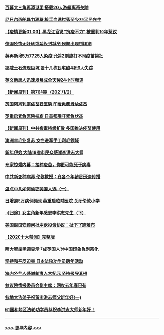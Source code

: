 #### [百慕大三角再添谜团 搭载20人游艇离奇失踪](../pages/prog202/a103023759.md?t=01032151) 
#### [尼日尔西部暴力猖獗 枪手血洗村落至少79平民丧生](../pages/prog202/a103023745.md?t=01032151) 
#### [【疫情更新01.03】黑龙江官员“抗疫不力” 被重判10年惹议](../pages/prog202/a103020001.md?t=01032151) 
#### [德国疫情无好转或延长封城令 预期出现倒闭潮](../pages/prog202/a103023680.md?t=01032151) 
#### [英再新增5万7725人染疫 允第2剂施打不同疫苗挨批](../pages/prog202/a103023657.md?t=01032151) 
#### [挪威土石流现巨坑 毁十几栋民宅酿4死6人失踪](../pages/prog202/a103023616.md?t=01032151) 
#### [英文新唐人迅速发展成全天候24小时频道](../pages/prog202/a103023557.md?t=01032151) 
#### [【新闻周刊】第764期（2021/1/2）](../pages/prog202/a103023529.md?t=01032151) 
#### [英国阿斯利康疫苗抵医院 印度免费发放疫苗](../pages/prog202/a103023423.md?t=01032151) 
#### [英重启紧急医院抗疫 日首都圈吁紧急状态](../pages/prog202/a103023262.md?t=01032151) 
#### [【新闻周刊】中共病毒持续扩散 多国推进疫苗使用](../pages/prog202/a103023452.md?t=01032151) 
#### [澳洲羊毛业复苏 女性进军手工剃毛领域](../pages/prog202/a103023420.md?t=01032151) 
#### [新年伊始 大陆18省市民众感谢李洪志大师](../pages/prog202/a103023256.md?t=01032151) 
#### [专家惊爆内幕：接种疫苗，你更可能死于病毒](../pages/prog202/a103023064.md?t=01032151) 
#### [中共新变种病毒 伦敦教授：在各个年龄层迅速传播](../pages/prog202/a103022988.md?t=01032151) 
#### [盘点中共如何偷窃美国大选（一）](../pages/prog202/a103022824.md?t=01032151) 
#### [日增逾5万病例频现 英重启临时医院 关闭伦敦小学](../pages/prog202/a103022811.md?t=01032151) 
#### [《归途》女主角新年感恩李洪志先生（下）](../pages/prog202/a103022765.md?t=01032151) 
#### [美国副国安顾问批中欧投资协议：扯下了遮羞布](../pages/prog202/a103022705.md?t=01032151) 
#### [【2020十大禁闻】完整版](../pages/prog202/a103022702.md?t=01032151) 
#### [两大智库民调显示 7成英国人对中国印象急剧恶化](../pages/prog202/a103022686.md?t=01032151) 
#### [坚持和平反迫害 日本法轮功学员跨年活动](../pages/prog202/a103022530.md?t=01032151) 
#### [海内外华人感谢新唐人大纪元 坚持报导真相](../pages/prog202/a103022538.md?t=01032151) 
#### [参议院情报委员会副主席：网攻去年春已有](../pages/prog202/a103022535.md?t=01032151) 
#### [各地大法弟子祝贺李洪志师父新年好(一)](../pages/prog202/a103022456.md?t=01032151) 
#### [61国和地区法轮功学员恭祝李洪志大师新年好！](../pages/prog202/a103022268.md?t=01032151) 

----
#### [ >>> 更早内容 <<< ](../indexes/prog202-earlier.md)
